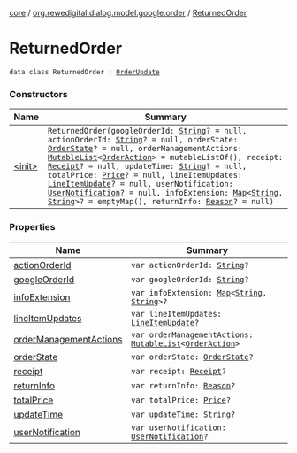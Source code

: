 [core](../../index.md) / [org.rewedigital.dialog.model.google.order](../index.md) / [ReturnedOrder](./index.md)

# ReturnedOrder

`data class ReturnedOrder : `[`OrderUpdate`](../-order-update/index.md)

### Constructors

| Name | Summary |
|---|---|
| [&lt;init&gt;](-init-.md) | `ReturnedOrder(googleOrderId: `[`String`](https://kotlinlang.org/api/latest/jvm/stdlib/kotlin/-string/index.html)`? = null, actionOrderId: `[`String`](https://kotlinlang.org/api/latest/jvm/stdlib/kotlin/-string/index.html)`? = null, orderState: `[`OrderState`](../-order-state/index.md)`? = null, orderManagementActions: `[`MutableList`](https://kotlinlang.org/api/latest/jvm/stdlib/kotlin.collections/-mutable-list/index.html)`<`[`OrderAction`](../-order-action/index.md)`> = mutableListOf(), receipt: `[`Receipt`](../-receipt/index.md)`? = null, updateTime: `[`String`](https://kotlinlang.org/api/latest/jvm/stdlib/kotlin/-string/index.html)`? = null, totalPrice: `[`Price`](../-price/index.md)`? = null, lineItemUpdates: `[`LineItemUpdate`](../-line-item-update/index.md)`? = null, userNotification: `[`UserNotification`](../-user-notification/index.md)`? = null, infoExtension: `[`Map`](https://kotlinlang.org/api/latest/jvm/stdlib/kotlin.collections/-map/index.html)`<`[`String`](https://kotlinlang.org/api/latest/jvm/stdlib/kotlin/-string/index.html)`, `[`String`](https://kotlinlang.org/api/latest/jvm/stdlib/kotlin/-string/index.html)`>? = emptyMap(), returnInfo: `[`Reason`](../-reason/index.md)`? = null)` |

### Properties

| Name | Summary |
|---|---|
| [actionOrderId](action-order-id.md) | `var actionOrderId: `[`String`](https://kotlinlang.org/api/latest/jvm/stdlib/kotlin/-string/index.html)`?` |
| [googleOrderId](google-order-id.md) | `var googleOrderId: `[`String`](https://kotlinlang.org/api/latest/jvm/stdlib/kotlin/-string/index.html)`?` |
| [infoExtension](info-extension.md) | `var infoExtension: `[`Map`](https://kotlinlang.org/api/latest/jvm/stdlib/kotlin.collections/-map/index.html)`<`[`String`](https://kotlinlang.org/api/latest/jvm/stdlib/kotlin/-string/index.html)`, `[`String`](https://kotlinlang.org/api/latest/jvm/stdlib/kotlin/-string/index.html)`>?` |
| [lineItemUpdates](line-item-updates.md) | `var lineItemUpdates: `[`LineItemUpdate`](../-line-item-update/index.md)`?` |
| [orderManagementActions](order-management-actions.md) | `var orderManagementActions: `[`MutableList`](https://kotlinlang.org/api/latest/jvm/stdlib/kotlin.collections/-mutable-list/index.html)`<`[`OrderAction`](../-order-action/index.md)`>` |
| [orderState](order-state.md) | `var orderState: `[`OrderState`](../-order-state/index.md)`?` |
| [receipt](receipt.md) | `var receipt: `[`Receipt`](../-receipt/index.md)`?` |
| [returnInfo](return-info.md) | `var returnInfo: `[`Reason`](../-reason/index.md)`?` |
| [totalPrice](total-price.md) | `var totalPrice: `[`Price`](../-price/index.md)`?` |
| [updateTime](update-time.md) | `var updateTime: `[`String`](https://kotlinlang.org/api/latest/jvm/stdlib/kotlin/-string/index.html)`?` |
| [userNotification](user-notification.md) | `var userNotification: `[`UserNotification`](../-user-notification/index.md)`?` |
